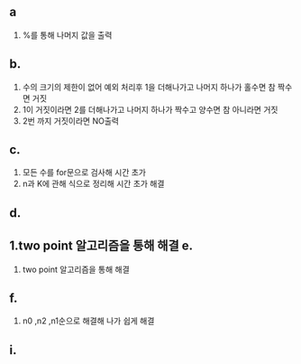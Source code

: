 a
---
1. %를 통해 나머지 값을 출력

b.
---
1. 수의 크기의 제한이 없어 예외 처리후 1을 더해나가고 나머지 하나가 홀수면 참 짝수면 거짓
2. 1이 거짓이라면 2를 더해나가고 나머지 하나가 짝수고 양수면 참 아니라면 거짓
3. 2번 까지 거짓이라면 NO출력

c.
---
1. 모든 수를 for문으로 검사해 시간 초가
2. n과 K에 관해 식으로 정리해 시간 초가 해결

d.
---
1.two point 알고리즘을 통해 해결
e.
---
1. two point 알고리즘을 통해 해결

f.
---
1. n0 ,n2 ,n1순으로 해결해 나가 쉽게 해결

i.
---
